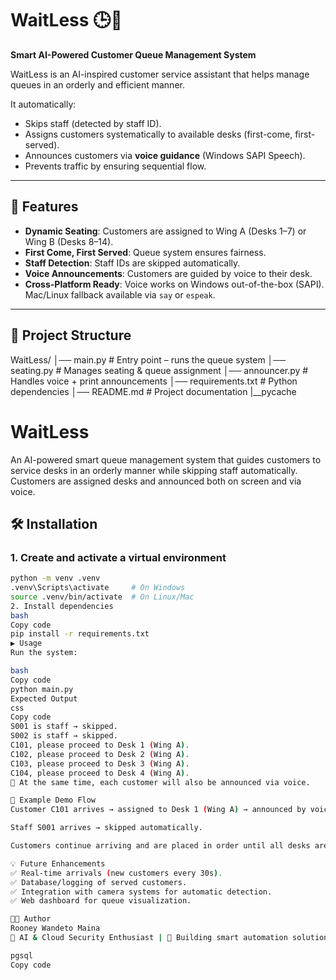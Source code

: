 # WaitLess 🕒🤖  
**Smart AI-Powered Customer Queue Management System**  

WaitLess is an AI-inspired customer service assistant that helps manage queues in an orderly and efficient manner.  

It automatically:  
- Skips staff (detected by staff ID).  
- Assigns customers systematically to available desks (first-come, first-served).  
- Announces customers via **voice guidance** (Windows SAPI Speech).  
- Prevents traffic by ensuring sequential flow.  

---

## 🚀 Features
- **Dynamic Seating**: Customers are assigned to Wing A (Desks 1–7) or Wing B (Desks 8–14).  
- **First Come, First Served**: Queue system ensures fairness.  
- **Staff Detection**: Staff IDs are skipped automatically.  
- **Voice Announcements**: Customers are guided by voice to their desk.  
- **Cross-Platform Ready**: Voice works on Windows out-of-the-box (SAPI). Mac/Linux fallback available via `say` or `espeak`.  

---

## 📂 Project Structure
WaitLess/
│── main.py # Entry point – runs the queue system
│── seating.py # Manages seating & queue assignment
│── announcer.py # Handles voice + print announcements
│── requirements.txt # Python dependencies
│── README.md # Project documentation
|__pycache

WaitLess
========

An AI-powered smart queue management system that guides customers to service desks in an orderly manner while skipping staff automatically. Customers are assigned desks and announced both on screen and via voice.

🛠 Installation
---------------

### 1. Create and activate a virtual environment

```bash
python -m venv .venv
.venv\Scripts\activate     # On Windows
source .venv/bin/activate  # On Linux/Mac
2. Install dependencies
bash
Copy code
pip install -r requirements.txt
▶️ Usage
Run the system:

bash
Copy code
python main.py
Expected Output
css
Copy code
S001 is staff → skipped.
S002 is staff → skipped.
C101, please proceed to Desk 1 (Wing A).
C102, please proceed to Desk 2 (Wing A).
C103, please proceed to Desk 3 (Wing A).
C104, please proceed to Desk 4 (Wing A).
🎤 At the same time, each customer will also be announced via voice.

📖 Example Demo Flow
Customer C101 arrives → assigned to Desk 1 (Wing A) → announced by voice.

Staff S001 arrives → skipped automatically.

Customers continue arriving and are placed in order until all desks are filled.

💡 Future Enhancements
✅ Real-time arrivals (new customers every 30s).
✅ Database/logging of served customers.
✅ Integration with camera systems for automatic detection.
✅ Web dashboard for queue visualization.

👨‍💻 Author
Rooney Wandeto Maina
💼 AI & Cloud Security Enthusiast | 🚀 Building smart automation solutions

pgsql
Copy code

